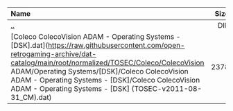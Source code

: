 |Name|Size|
|:---|---:|
|[..](../index.html)|DIR|
|[Coleco ColecoVision ADAM - Operating Systems - [DSK].dat](https://raw.githubusercontent.com/open-retrogaming-archive/dat-catalog/main/root/normalized/TOSEC/Coleco/ColecoVision ADAM/Operating Systems/[DSK]/Coleco ColecoVision ADAM - Operating Systems - [DSK]/Coleco ColecoVision ADAM - Operating Systems - [DSK] (TOSEC-v2011-08-31_CM).dat)|2378|
